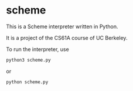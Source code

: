 scheme
======

This is a Scheme interpreter written in Python. 

It is a project of the CS61A course of UC Berkeley.

To run the interpreter, use 
```bash
python3 scheme.py
```
or
```bash
python scheme.py
```

